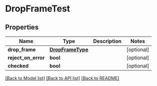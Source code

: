 # DropFrameTest

## Properties
Name | Type | Description | Notes
------------ | ------------- | ------------- | -------------
**drop_frame** | [**DropFrameType**](DropFrameType.md) |  | [optional] 
**reject_on_error** | **bool** |  | [optional] 
**checked** | **bool** |  | [optional] 

[[Back to Model list]](../README.md#documentation-for-models) [[Back to API list]](../README.md#documentation-for-api-endpoints) [[Back to README]](../README.md)


